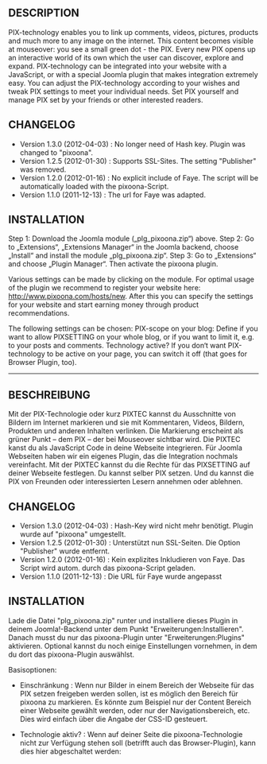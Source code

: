 DESCRIPTION
-----------
PIX-technology enables you to link up comments, videos, pictures, products and much more to any image on the internet. This content becomes visible at mouseover: you see a small green dot - the PIX. Every new PIX opens up an interactive world of its own which the user can discover, explore and expand.
PIX-technology can be integrated into your website with a JavaScript, or with a special Joomla plugin that makes integration extremely easy. You can adjust the PIX-technology according to your wishes and tweak PIX settings to meet your individual needs. Set PIX yourself and manage PIX set by your friends or other interested readers.


CHANGELOG
---------

* Version 1.3.0 (2012-04-03) : No longer need of Hash key. Plugin was changed to "pixoona".
* Version 1.2.5 (2012-01-30) : Supports SSL-Sites.  The setting "Publisher" was removed.
* Version 1.2.0 (2012-01-16) : No explicit include of Faye. The script will be automatically loaded with the pixoona-Script.
* Version 1.1.0 (2011-12-13) : The url for Faye was adapted.


INSTALLATION
------------
Step 1: Download the Joomla module („plg_pixoona.zip“) above.
Step 2: Go to „Extensions“, „Extensions Manager“ in the Joomla backend, choose „Install“ and install the module „plg_pixoona.zip“.
Step 3: Go to „Extensions“ and choose „Plugin Manager“. Then activate the pixoona plugin.

Various settings can be made by clicking on the module. For optimal usage of the plugin we recommend to register your website here: http://www.pixoona.com/hosts/new. After this you can specify the settings for your website and start earning money through product recommendations.

The following settings can be chosen:
PIX-scope on your blog: Define if you want to allow PIXSETTING on your whole blog, or if you want to limit it, e.g. to your posts and comments.
Technology active? If you don‘t want PIX-technology to be active on your page, you can switch it off (that goes for Browser Plugin, too).


*****


BESCHREIBUNG
------------
Mit der PIX-Technologie oder kurz PIXTEC kannst du Ausschnitte von Bildern im Internet markieren und sie mit Kommentaren, Videos, Bildern, Produkten und anderen Inhalten verlinken. Die Markierung erscheint als grüner Punkt – dem PIX – der bei Mouseover sichtbar wird.
Die PIXTEC kanst du als JavaScript Code in deine Webseite integrieren. Für Joomla Webseiten haben wir ein eigenes Plugin, das die Integration nochmals vereinfacht. Mit der PIXTEC kannst du die Rechte für das PIXSETTING auf deiner Webseite festlegen. Du kannst selber PIX setzen. Und du kannst die PIX von Freunden oder interessierten Lesern annehmen oder ablehnen.

CHANGELOG
---------

* Version 1.3.0 (2012-04-03) : Hash-Key wird nicht mehr benötigt. Plugin wurde auf "pixoona" umgestellt.
* Version 1.2.5 (2012-01-30) : Unterstützt nun SSL-Seiten. Die Option "Publisher" wurde entfernt.
* Version 1.2.0 (2012-01-16) : Kein explizites Inkludieren von Faye. Das Script wird autom. durch das pixoona-Script geladen.
* Version 1.1.0 (2011-12-13) : Die URL für Faye wurde angepasst

INSTALLATION
------------
Lade die Datei "plg_pixoona.zip" runter und installiere dieses Plugin in deinem Joomla!-Backend unter dem Punkt "Erweiterungen:Installieren". Danach musst du nur das pixoona-Plugin unter "Erweiterungen:Plugins" aktivieren. Optional kannst du noch einige Einstellungen vornehmen, in dem du dort das pixoona-Plugin auswählst.

Basisoptionen:

- Einschränkung : Wenn nur Bilder in einem Bereich der Webseite für das PIX setzen freigeben werden sollen, ist es möglich den Bereich für pixoona zu markieren. Es könnte zum Beispiel nur der Content Bereich einer Webseite gewählt werden, oder nur der Navigationsbereich, etc. Dies wird einfach über die Angabe der CSS-ID gesteuert.

- Technologie aktiv? : Wenn auf deiner Seite die pixoona-Technologie nicht zur Verfügung stehen soll (betrifft auch das Browser-Plugin), kann dies hier abgeschaltet werden: